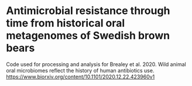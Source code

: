 # Antimicrobial resistance through time from historical oral metagenomes of Swedish brown bears

Code used for processing and analysis for Brealey et al. 2020. Wild animal oral microbiomes reflect the history of human antibiotics use. https://www.biorxiv.org/content/10.1101/2020.12.22.423960v1
